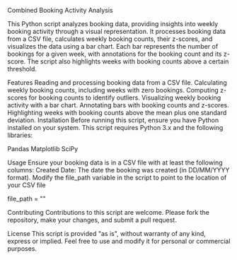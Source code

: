 Combined Booking Activity Analysis

This Python script analyzes booking data, providing insights into weekly booking activity through a visual representation. It processes booking data from a CSV file, calculates weekly booking counts, their z-scores, and visualizes the data using a bar chart. Each bar represents the number of bookings for a given week, with annotations for the booking count and its z-score. The script also highlights weeks with booking counts above a certain threshold.

Features
Reading and processing booking data from a CSV file.
Calculating weekly booking counts, including weeks with zero bookings.
Computing z-scores for booking counts to identify outliers.
Visualizing weekly booking activity with a bar chart.
Annotating bars with booking counts and z-scores.
Highlighting weeks with booking counts above the mean plus one standard deviation.
Installation
Before running this script, ensure you have Python installed on your system. This script requires Python 3.x and the following libraries:

Pandas
Matplotlib
SciPy

Usage
Ensure your booking data is in a CSV file with at least the following columns:
Created Date: The date the booking was created (in DD/MM/YYYY format).
Modify the file_path variable in the script to point to the location of your CSV file

file_path = ""

Contributing
Contributions to this script are welcome. Please fork the repository, make your changes, and submit a pull request.

License
This script is provided "as is", without warranty of any kind, express or implied. Feel free to use and modify it for personal or commercial purposes.


